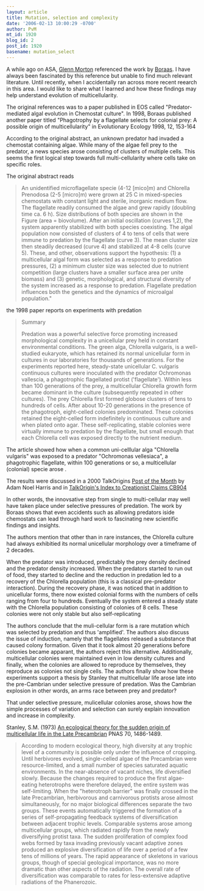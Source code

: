 ```yaml
---
layout: article
title: Mutation, selection and complexity
date: '2006-02-13 10:00:29 -0700'
author: PvM
mt_id: 1920
blog_id: 2
post_id: 1920
basename: mutation_select
---
```

A while ago on ASA, [Glenn Morton](http://www.asa3.org/archive/evolution/199505-10/0694.html) referenced the work by [Boraas](http://www.uwm.edu/Dept/Biology/Docs/Faculty/boraas.html). I have always been fascinated by this reference but unable to find much relevant literature. Until recently, when I accidentally ran across more recent reearch in this area. I would like to share what I learned and how these findings may help understand evolution of multicellularity.

The original references was to a paper published in EOS called "Predator-mediated algal evolution in Chemostat culture".  In 1998, Boraas published another paper titled "Phagotrophy by a flagellate selects for colonial prey: A possible origin of multicellularity" in Evolutionary Ecology 1998, 12, 153-164

According to the original abstract, an unknown predator had invaded a chemostat containing algae. While many of the algae fell prey to the predator, a news species arose consisting of clusters of multiple cells. This seems the first logical step towards full multi-cellularity where cells take on specific roles.

The original abstract reads

>  An unidentified microflagellate specie (4-12 \[mico\]m) and Chlorella Prenodosa (2-5 \[micro\]m) were grown at 25 C in mixed-species chemostats with constant light and sterile, inorganic medium flow. The flagellate readily consumed the algae and grew rapidly (doubling time ca. 6 h). Size distributions of both species are shown in the Figure (area = biovolume). After an initial oscillation (curves 1,2), the system apparently stabilized with both species coexisting. The algal population now consisted of clusters of 4 to tens of cells that were immune to predation by the flagellate (curve 3). The mean cluster size then steadily decreased (curve 4) and stabilized at 4-8 cells (curve 5). These, and other, observations support the hypothesis: (1) a multicellular algal form was selected as a response to predation pressures, (2) a minimum cluster size was selected due to nutrient competition (large clusters have a smaller surface area per unite biomass) and (3) genetic, morphological, and structural diversity of the system increased as a response to predation. Flagellate predation influences both the genetics and the dynamics of microalgal population."

the 1998 paper reports on experiments with predation

> Summary
> 
> Predation was a powerful selective force promoting increased morphological complexity in a unicellular prey held in constant environmental conditions. The green alga, Chlorella vulgaris, is a well-studied eukaryote, which has retained its normal unicellular form in cultures in our laboratories for thousands of generations. For the experiments reported here, steady-state unicellular C. vulgaris continuous cultures were inoculated with the predator Ochromonas vallescia, a phagotrophic flagellated protist ('flagellate'). Within less than 100 generations of the prey, a multicellular Chlorella growth form became dominant in the culture (subsequently repeated in other cultures). The prey Chlorella first formed globose clusters of tens to hundreds of cells. After about 10-20 generations in the presence of the phagotroph, eight-celled colonies predominated. These colonies retained the eight-celled form indefinitely in continuous culture and when plated onto agar. These self-replicating, stable colonies were virtually immune to predation by the flagellate, but small enough that each Chlorella cell was exposed directly to the nutrient medium.

The article showed how when a common uni-celllular alga "Chlorella vulgaris" was exposed to a predator "Ochromonas vellesiaca", a phagotrophic flagellate, within 100 generations or so, a multicellular (colonial) specie arose .

The results were discussed in a 2000 TalkOrigins [Post of the Month](http://www.talkorigins.org/origins/postmonth/jul00.html) by Adam Noel Harris and in [TalkOrigin's Index to Creationist Claims CB904](http://www.talkorigins.org/indexcc/CB/CB904.html)

In other words, the innovsative step from single to multi-cellular may well have taken place under selective pressures of predation. The work by Boraas shows that even accidents such as allowing predators iside chemostats can lead through hard work to fascinating new scientific findings and insights.

The authors mention that other than in rare instances, the Chlorella culture had always exhibitied its normal unicellular morphology over a timeframe of 2 decades.

When the predator was introduced, predictably the prey density declined and the predator density increased. When the predators started to run out of food, they started to decline and the reduction in predation led to a recovery of the Chlorella population (this is a classical pre-predator interaction). During the recovery phase, it was noticed that in addition to unicellular forms, there now existed colonial forms with the numbers of cells ranging from four to hundreds.  Eventually the system entered a steady state with the Chlorella population consisting of colonies of 8 cells. These colonies were not only stable but also self-replicating

The authors conclude that the muli-cellular form is a rare mutation which was selected by predation and thus 'amplified'. The authors also discuss the issue of induction, namely that the flagellates released a substance that caused colony formation. Given that it took almost 20 generations before colonies became apparant, the authors reject this alternative. Additionally, multicellular colonies were maintained even in low density cultures and finally, when the colonies are allowed to reproduce by themselves, they reproduce as colonies not single cells. The authors finally show how these experiments support a thesis by Stanley that multicellular life arose late into the pre-Cambrian under selective pressure of predation.
Was the Cambrian explosion in other words, an arms race between prey and predator? 

That under selective pressure, mulicellular colonies arose, shows how the simple processes of variation and selection can surely explain innovation and increase in complexity.

Stanley, S.M. (1973) [An ecological theory for the sudden origin of multicellular life in the Late Precambrian](http://www.pnas.org/cgi/reprint/70/5/1486) PNAS 70, 1486-1489.

> According to modern ecological theory, high diversity at any trophic level of a community is possible only under the influence of cropping. Until herbivores evolved, single-celled algae of the Precambrian were resource-limited, and a small number of species saturated aquatic environments. In the near-absence of vacant niches, life diversified slowly. Because the changes required to produce the first algae-eating heterotrophs were therefore delayed, the entire system was self-limiting. When the "heterotroph barrier" was finally crossed in the late Precambrian, herbivorous and carnivorous protists arose almost simultaneously, for no major biological differences separate the two groups. These events automatically triggered the formation of a series of self-propagating feedback systems of diversification between adjacent trophic levels. Comparable systems arose among multicellular groups, which radiated rapidly from the newly diversifying protist taxa. The sudden proliferation of complex food webs formed by taxa invading previously vacant adaptive zones produced an explosive diversification of life over a period of a few tens of millions of years. The rapid appearance of skeletons in various groups, though of special geological importance, was no more dramatic than other aspects of the radiation. The overall rate of diversification was comparable to rates for less-extensive adaptive radiations of the Phanerozoic.

